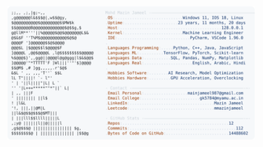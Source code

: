 <picture>
  <source srcset="https://raw.githubusercontent.com/mmazinjameel/mmazinjameel/main/dark_mode.svg?v=1761386983" media="(prefers-color-scheme: dark)">
  <img src="https://raw.githubusercontent.com/mmazinjameel/mmazinjameel/main/light_mode.svg?v=1761386983">
</picture>
